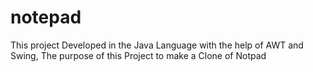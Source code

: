 # notepad
 This project Developed in the Java Language with the help of AWT and Swing, The purpose of this Project to make a Clone of Notpad
